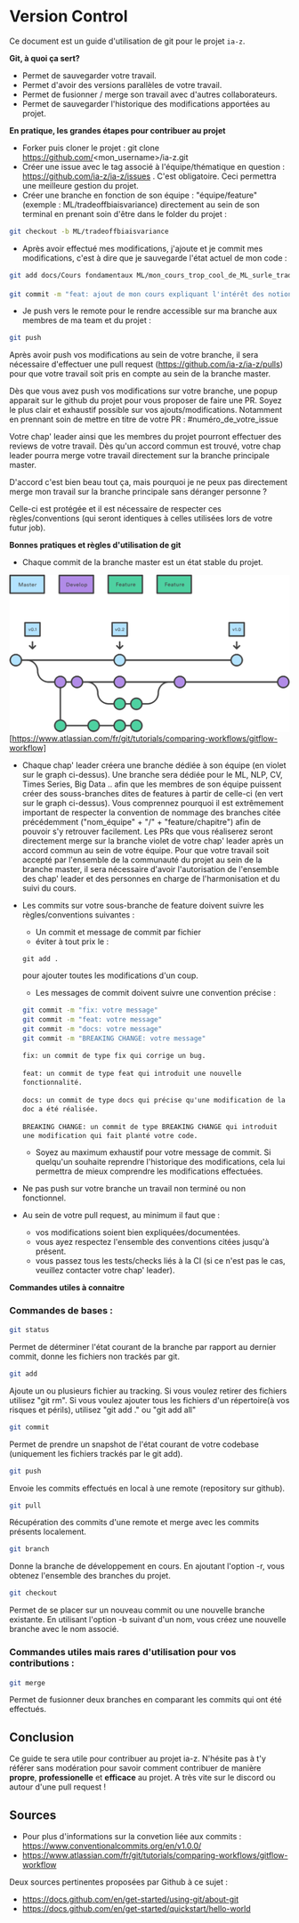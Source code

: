 # Version Control 

Ce document est un guide d'utilisation de git pour le projet `ia-z`.

**Git, à quoi ça sert?**

- Permet de sauvegarder votre travail.
- Permet d'avoir des versions parallèles de votre travail.
- Permet de fusionner / merge son travail avec d'autres collaborateurs.
- Permet de sauvegarder l'historique des modifications apportées au projet.

**En pratique, les grandes étapes pour contribuer au projet**

- Forker puis cloner le projet : git clone https://github.com/<mon_username>/ia-z.git
- Créer une issue avec le tag associé à l'équipe/thématique en question : https://github.com/ia-z/ia-z/issues . C'est obligatoire. Ceci permettra une meilleure gestion du projet.
- Créer une branche en fonction de son équipe : "équipe/feature" (exemple : ML/tradeoffbiaisvariance) directement au sein de son terminal en prenant soin d'être dans le folder du projet : 

```bash
git checkout -b ML/tradeoffbiaisvariance
```

- Après avoir effectué mes modifications, j'ajoute et je commit mes modifications, c'est à dire que je sauvegarde l'état actuel de mon code :

```bash
git add docs/Cours fondamentaux ML/mon_cours_trop_cool_de_ML_surle_tradeoffbiaisvariance.md

git commit -m "feat: ajout de mon cours expliquant l'intérêt des notions X et Y pour le tradeoff biais variance"
```

- Je push vers le remote pour le rendre accessible sur ma branche aux membres de ma team et du projet :

```bash
git push
```

Après avoir push vos modifications au sein de votre branche, il sera nécessaire d'effectuer une pull request (https://github.com/ia-z/ia-z/pulls) pour que votre travail soit pris en compte au sein de la branche master. 

Dès que vous avez push vos modifications sur votre branche, une popup apparait sur le github du projet pour vous proposer de faire une PR. Soyez le plus clair et exhaustif possible sur vos ajouts/modifications. Notamment en prennant soin de mettre en titre de votre PR : #numéro_de_votre_issue 

Votre chap' leader ainsi que les membres du projet pourront effectuer des reviews de votre travail. Dès qu'un accord commun est trouvé, votre chap leader pourra merge votre travail directement sur la branche principale master.

D'accord c'est bien beau tout ça, mais pourquoi je ne peux pas directement merge mon travail sur la branche principale sans déranger personne ?

Celle-ci est protégée et il est nécessaire de respecter ces règles/conventions (qui seront identiques à celles utilisées lors de votre futur job).


**Bonnes pratiques et règles d'utilisation de git**

- Chaque commit de la branche master est un état stable du projet.

![](imagess/workflow_git.png)[https://www.atlassian.com/fr/git/tutorials/comparing-workflows/gitflow-workflow]

- Chaque chap' leader créera une branche dédiée à son équipe (en violet sur le graph ci-dessus). Une branche sera dédiée pour le ML, NLP, CV, Times Series, Big Data .. afin que les membres de son équipe puissent créer des souss-branches dites de features à partir de celle-ci (en vert sur le graph ci-dessus). Vous comprennez pourquoi il est extrêmement important de respecter la convention de nommage des branches citée précédemment ("nom_équipe" + "/" + "feature/chapitre")  afin de pouvoir s'y retrouver facilement. Les PRs que vous réaliserez seront directement merge sur la branche violet de votre chap' leader après un accord commun au sein de votre équipe. Pour que votre travail soit accepté par l'ensemble de la communauté du projet au sein de la branche master, il sera nécessaire d'avoir l'autorisation de l'ensemble des chap' leader et des personnes en charge de l'harmonisation et du suivi du cours.


- Les commits sur votre sous-branche de feature doivent suivre les règles/conventions suivantes : 

    * Un commit et message de commit par fichier
    * éviter à tout prix le : 
    ```
    git add . 
    ```
    pour ajouter toutes les modifications d'un coup.

    * Les messages de commit doivent suivre une convention précise : 

    ```bash
    git commit -m "fix: votre message"
    git commit -m "feat: votre message"
    git commit -m "docs: votre message"
    git commit -m "BREAKING CHANGE: votre message"
    ```

    ```
    fix: un commit de type fix qui corrige un bug.

    feat: un commit de type feat qui introduit une nouvelle fonctionnalité.

    docs: un commit de type docs qui précise qu'une modification de la doc a été réalisée.

    BREAKING CHANGE: un commit de type BREAKING CHANGE qui introduit une modification qui fait planté votre code.
    ```

    * Soyez au maximum exhaustif pour votre message de commit. Si quelqu'un souhaite reprendre l'historique des modifications, cela lui permettra de mieux comprendre les modifications effectuées.

- Ne pas push sur votre branche un travail non terminé ou non fonctionnel. 

- Au sein de votre pull request, au minimum il faut que :

    * vos modifications soient bien expliquées/documentées.
    * vous ayez respectez l'ensemble des conventions citées jusqu'à présent.
    * vous passez tous les tests/checks liés à la CI (si ce n'est pas le cas, veuillez contacter votre chap' leader).

**Commandes utiles à connaitre**

### Commandes de bases : 

```bash
git status 
```

Permet de déterminer l'état courant de la branche par rapport au dernier commit, donne les fichiers non trackés par git.

```bash
git add 
```

Ajoute un ou plusieurs fichier au tracking. Si vous voulez retirer des fichiers utilisez "git rm". Si vous voulez ajouter tous les fichiers d'un répertoire(à vos risques et périls), utilisez "git add ." ou "git add all"

```bash
git commit
```

Permet de prendre un snapshot de l'état courant de votre codebase (uniquement les fichiers trackés par le git add).

```bash
git push
```

Envoie les commits effectués en local à une remote (repository sur github).

```bash
git pull
```

Récupération des commits d'une remote et merge avec les commits présents localement.

```bash
git branch
```

Donne la branche de développement en cours. En ajoutant l'option -r, vous obtenez l'ensemble des branches du projet.

```bash
git checkout
```

Permet de se placer sur un nouveau commit ou une nouvelle branche existante. En utilisant l'option -b suivant d'un nom, vous créez une nouvelle branche avec le nom associé.

### Commandes utiles mais rares d'utilisation pour vos contributions :

```bash
git merge
```

Permet de fusionner deux branches en comparant les commits qui ont été effectués.

## Conclusion

Ce guide te sera utile pour contribuer au projet ia-z. N'hésite pas à t'y référer sans modération pour savoir comment contribuer de manière **propre**, **professionelle** et **efficace** au projet. A très vite sur le discord ou autour d'une pull request ! 

## Sources
* Pour plus d'informations sur la convetion liée aux commits : https://www.conventionalcommits.org/en/v1.0.0/
* https://www.atlassian.com/fr/git/tutorials/comparing-workflows/gitflow-workflow

Deux sources pertinentes proposées par Github à ce sujet :

* https://docs.github.com/en/get-started/using-git/about-git 
* https://docs.github.com/en/get-started/quickstart/hello-world